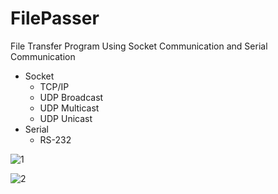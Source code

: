 # FilePasser

File Transfer Program Using Socket Communication and Serial Communication

+ Socket
  - TCP/IP
  - UDP Broadcast
  - UDP Multicast
  - UDP Unicast
+ Serial
  - RS-232

![1](https://user-images.githubusercontent.com/32415358/74303731-3229e780-4d9e-11ea-92b1-5b36f942e9af.PNG)  

![2](https://user-images.githubusercontent.com/32415358/74303736-3524d800-4d9e-11ea-92ff-be1b895c92d1.PNG)
